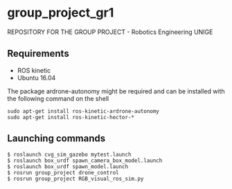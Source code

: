 # group_project_gr1
REPOSITORY FOR THE GROUP PROJECT - Robotics Engineering UNIGE


## Requirements
* ROS kinetic
* Ubuntu 16.04

The package ardrone-autonomy might be required and can be installed with the following command on the shell


```
sudo apt-get install ros-kinetic-ardrone-autonomy
sudo apt-get install ros-kinetic-hector-*
```

## Launching commands

```
$ roslaunch cvg_sim_gazebo mytest.launch
$ roslaunch box_urdf spawn_camera_box_model.launch 
$ roslaunch box_urdf spawn_model.launch
$ rosrun group_project drone_control
$ rosrun group_project RGB_visual_ros_sim.py 


